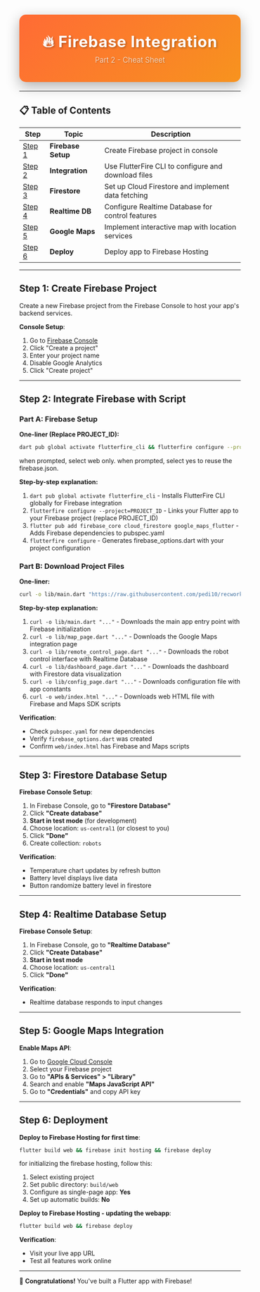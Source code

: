 
<div align="center">
  <div style="background: linear-gradient(135deg, #FF6B35 0%, #F7931E 100%); 
              padding: 40px 20px; 
              border-radius: 15px; 
              margin: 20px 0; 
              box-shadow: 0 10px 30px rgba(0,0,0,0.3);">
    <h1 style="color: white; 
               font-size: 2.5em; 
               font-weight: bold; 
               margin: 0; 
               text-shadow: 2px 2px 4px rgba(0,0,0,0.3); 
               letter-spacing: 1px;">
      🔥 Firebase Integration
    </h1>
    <h2 style="color: rgba(255,255,255,0.9); 
               font-size: 1.2em; 
               font-weight: 300; 
               margin: 10px 0 0 0; 
               text-shadow: 1px 1px 2px rgba(0,0,0,0.3);">
      Part 2 - Cheat Sheet
    </h2>
  </div>
</div>

---

## 📋 Table of Contents

| Step | Topic | Description |
|------|-------|-------------|
| [Step 1](#step-1-create-firebase-project) | **Firebase Setup** | Create Firebase project in console |
| [Step 2](#step-2-integrate-firebase-with-script) | **Integration** | Use FlutterFire CLI to configure and download files |
| [Step 3](#step-3-firestore-database-setup) | **Firestore** | Set up Cloud Firestore and implement data fetching |
| [Step 4](#step-4-realtime-database-setup) | **Realtime DB** | Configure Realtime Database for control features |
| [Step 5](#step-5-google-maps-integration) | **Google Maps** | Implement interactive map with location services |
| [Step 6](#step-6-deployment) | **Deploy** | Deploy app to Firebase Hosting |

---

## Step 1: Create Firebase Project

Create a new Firebase project from the Firebase Console to host your app's backend services.

**Console Setup**:
1. Go to [Firebase Console](https://console.firebase.google.com/)
2. Click "Create a project"
3. Enter your project name
4. Disable Google Analytics
5. Click "Create project"

---

## Step 2: Integrate Firebase with Script

### Part A: Firebase Setup

**One-liner (Replace PROJECT_ID):**
```bash
dart pub global activate flutterfire_cli && flutterfire configure --project=PROJECT_ID && flutter pub add firebase_core cloud_firestore firebase_database google_maps_flutter fl_chart && flutterfire configure
```
when prompted, select web only.
when prompted, select yes to reuse the firebase.json.


**Step-by-step explanation:**
1. `dart pub global activate flutterfire_cli` - Installs FlutterFire CLI globally for Firebase integration
2. `flutterfire configure --project=PROJECT_ID` - Links your Flutter app to your Firebase project (replace PROJECT_ID)
3. `flutter pub add firebase_core cloud_firestore google_maps_flutter` - Adds Firebase dependencies to pubspec.yaml
4. `flutterfire configure` - Generates firebase_options.dart with your project configuration

### Part B: Download Project Files

**One-liner:**
```bash
curl -o lib/main.dart "https://raw.githubusercontent.com/pedi10/recworkshop_flutterfirebase/main/codes/main.dart" && curl -o lib/map_page.dart "https://raw.githubusercontent.com/pedi10/recworkshop_flutterfirebase/main/codes/map_page.dart" && curl -o lib/remote_control_page.dart "https://raw.githubusercontent.com/pedi10/recworkshop_flutterfirebase/main/codes/remote_control_page.dart" && curl -o lib/dashboard_page.dart "https://raw.githubusercontent.com/pedi10/recworkshop_flutterfirebase/main/codes/dashboard_page.dart" && curl -o lib/config_page.dart "https://raw.githubusercontent.com/pedi10/recworkshop_flutterfirebase/main/codes/config_page.dart" && curl -o web/index.html "https://raw.githubusercontent.com/pedi10/recworkshop_flutterfirebase/main/codes/index.html"
```

**Step-by-step explanation:**
1. `curl -o lib/main.dart "..."` - Downloads the main app entry point with Firebase initialization
2. `curl -o lib/map_page.dart "..."` - Downloads the Google Maps integration page
3. `curl -o lib/remote_control_page.dart "..."` - Downloads the robot control interface with Realtime Database
4. `curl -o lib/dashboard_page.dart "..."` - Downloads the dashboard with Firestore data visualization
5. `curl -o lib/config_page.dart "..."` - Downloads configuration file with app constants
6. `curl -o web/index.html "..."` - Downloads web HTML file with Firebase and Maps SDK scripts

**Verification**:
- Check `pubspec.yaml` for new dependencies
- Verify `firebase_options.dart` was created
- Confirm `web/index.html` has Firebase and Maps scripts
---

## Step 3: Firestore Database Setup

**Firebase Console Setup**:
1. In Firebase Console, go to **"Firestore Database"**
2. Click **"Create database"**
3. **Start in test mode** (for development)
4. Choose location: `us-central1` (or closest to you)
5. Click **"Done"**
6. Create collection: `robots`

**Verification**:
- Temperature chart updates by refresh button
- Battery level displays live data
- Button randomize battery level in firestore

---

## Step 4: Realtime Database Setup

**Firebase Console Setup**:
1. In Firebase Console, go to **"Realtime Database"**
2. Click **"Create Database"**
3. **Start in test mode**
4. Choose location: `us-central1`
5. Click **"Done"**

**Verification**:
- Realtime database responds to input changes

---

## Step 5: Google Maps Integration

**Enable Maps API**:
1. Go to [Google Cloud Console](https://console.cloud.google.com/)
2. Select your Firebase project
3. Go to **"APIs & Services" > "Library"**
4. Search and enable **"Maps JavaScript API"**
5. Go to **"Credentials"** and copy API key

---

## Step 6: Deployment

**Deploy to Firebase Hosting for first time**:

```bash
flutter build web && firebase init hosting && firebase deploy
```

for initializing the firebase hosting, follow this:
1. Select existing project
2. Set public directory: `build/web`
3. Configure as single-page app: **Yes**
4. Set up automatic builds: **No**

**Deploy to Firebase Hosting - updating the webapp**:

```bash
flutter build web && firebase deploy
```

**Verification**:
- Visit your live app URL
- Test all features work online
---


🚀 **Congratulations!** You've built a Flutter app with Firebase!
